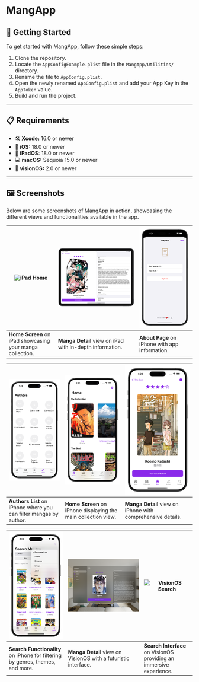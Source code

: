 # MangApp

## 🚀 Getting Started

To get started with MangApp, follow these simple steps:

1. Clone the repository.
2. Locate the `AppConfigExample.plist` file in the `MangApp/Utilities/` directory.
3. Rename the file to `AppConfig.plist`.
4. Open the newly renamed `AppConfig.plist` and add your App Key in the `AppToken` value.
5. Build and run the project.

---

## 📋 Requirements

- 🛠️ **Xcode:** 16.0 or newer
- 📱 **iOS:** 18.0 or newer
- 📲 **iPadOS:** 18.0 or newer
- 💻 **macOS:** Sequoia 15.0 or newer
- 🥽 **visionOS:** 2.0 or newer

---

## 🖼️ Screenshots

Below are some screenshots of MangApp in action, showcasing the different views and functionalities available in the app.

| ![iPad Home](README%20Files/iPad%20Home.png)              | ![iPad Manga Detail](README%20Files/iPad%20Manga%20Detail.png) | ![iPhone About](README%20Files/iPhone%20About.png) |
| --------------------------------------------------------- | ------------------------------------------------------------ | -------------------------------------------------- |
| **Home Screen** on iPad showcasing your manga collection. | **Manga Detail** view on iPad with in-depth information.     | **About Page** on iPhone with app information.     |

| ![iPhone Authors](README%20Files/iPhone%20Authors.png)       | ![iPhone Home](README%20Files/iPhone%20Home.png)             | ![iPhone Manga Detail](README%20Files/iPhone%20Manga%20Detail.png) |
| ------------------------------------------------------------ | ------------------------------------------------------------ | ------------------------------------------------------------ |
| **Authors List** on iPhone where you can filter mangas by author. | **Home Screen** on iPhone displaying the main collection view. | **Manga Detail** view on iPhone with comprehensive details.  |

| ![iPhone Search](README%20Files/iPhone%20Search.png)         | ![VisionOS Manga Detail](README%20Files/VisionOS%20Manga%20Detail.png) | ![VisionOS Search](README%20Files/VisionOS%20Search.png)     |
| ------------------------------------------------------------ | ------------------------------------------------------------ | ------------------------------------------------------------ |
| **Search Functionality** on iPhone for filtering by genres, themes, and more. | **Manga Detail** view on VisionOS with a futuristic interface. | **Search Interface** on VisionOS providing an immersive experience. |
